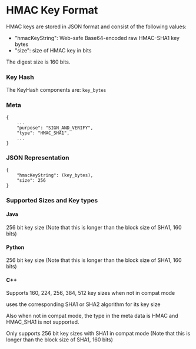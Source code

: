 # HMAC Key Format #

HMAC keys are stored in JSON format and consist of the following values:
  * "hmacKeyString": Web-safe Base64-encoded raw HMAC-SHA1 key bytes
  * "size": size of HMAC key in bits

The digest size is 160 bits.

### Key Hash ###
The KeyHash components are: ` key_bytes `

### Meta ###
```
{
    ...
    "purpose": "SIGN_AND_VERIFY", 
    "type": "HMAC_SHA1", 
    ...
}
```

### JSON Representation ###
```
{
    "hmacKeyString": (key_bytes), 
    "size": 256
}
```
### Supported Sizes and Key types ###
#### Java ####
256 bit key size
(Note that this is longer than the block size of SHA1, 160 bits)
#### Python ####
256 bit key size
(Note that this is longer than the block size of SHA1, 160 bits)
#### C++ ####
Supports 160, 224, 256, 384, 512 key sizes when not in compat mode

uses the corresponding SHA1 or SHA2 algorithm for its key size

Also when not in compat mode, the type in the meta data is HMAC and HMAC\_SHA1 is not supported.

Only supports 256 bit key sizes with SHA1 in compat mode
(Note that this is longer than the block size of SHA1, 160 bits)